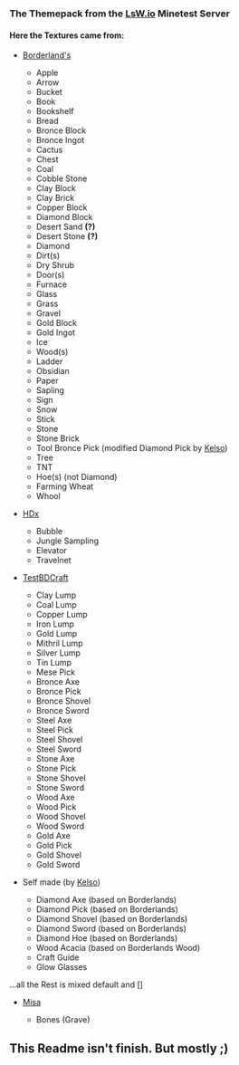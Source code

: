 ### The Themepack from the [LsW.io](https://linux-statt-windows.org) Minetest Server

#### Here the Textures came from:


* [Borderland's]()
   
    * Apple
    * Arrow
    * Bucket
    * Book
    * Bookshelf
    * Bread
	* Bronce Block
	* Bronce Ingot
    * Cactus
    * Chest
    * Coal
    * Cobble Stone
	* Clay Block
	* Clay Brick
	* Copper Block
	* Diamond Block
    * Desert Sand **(?)**
    * Desert Stone **(?)**
    * Diamond
    * Dirt(s)
	* Dry Shrub
    * Door(s)
    * Furnace
    * Glass
    * Grass
    * Gravel
	* Gold Block
	* Gold Ingot
    * Ice
    * Wood(s)
    * Ladder
    * Obsidian
    * Paper
    * Sapling
    * Sign
    * Snow
    * Stick
    * Stone
    * Stone Brick
    * Tool Bronce Pick (modified Diamond Pick by [Kelso]())
    * Tree
    * TNT
    * Hoe(s) (not Diamond)
    * Farming Wheat
    * Whool

* [HDx]()
   
	* Bubble
	* Jungle Sampling  
	* Elevator
	* Travelnet

* [TestBDCraft]()
	
	* Clay Lump
	* Coal Lump
	* Copper Lump
	* Iron Lump
	* Gold Lump
	* Mithril Lump
	* Silver Lump
	* Tin Lump
	* Mese Pick
	* Bronce Axe
	* Bronce Pick
	* Bronce Shovel
	* Bronce Sword
	* Steel Axe
	* Steel Pick
	* Steel Shovel
	* Steel Sword
	* Stone Axe
	* Stone Pick
	* Stone Shovel
	* Stone Sword
	* Wood Axe
	* Wood Pick
	* Wood Shovel
	* Wood Sword
	* Gold Axe
	* Gold Pick
	* Gold Shovel
	* Gold Sword

* Self made (by [Kelso]())

	* Diamond Axe (based on Borderlands)
	* Diamond Pick (based on Borderlands)
	* Diamond Shovel (based on Borderlands)
	* Diamond Sword (based on Borderlands)
	* Diamond Hoe (based on Borderlands)
	* Wood Acacia (based on Borderlands Wood)
	* Craft Guide
	* Glow Glasses
	
...all the Rest is mixed default and []


	
* [Misa]()
	
	* Bones (Grave)   


## This Readme isn't finish. But mostly ;)
